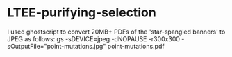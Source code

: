 # LTEE-purifying-selection

I used ghostscript to convert 20MB+ PDFs of the 'star-spangled banners' to JPEG as follows:
gs -sDEVICE=jpeg -dNOPAUSE -r300x300 -sOutputFile="point-mutations.jpg" point-mutations.pdf